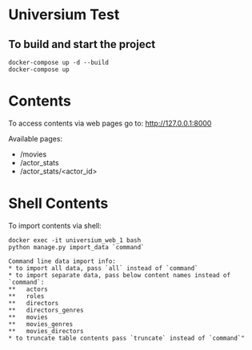 # Universium Test



## To build and start the project
```
docker-compose up -d --build
docker-compose up
```

# Contents
To access contents via web pages go to: http://127.0.0.1:8000

Available pages:
* /movies
* /actor_stats
* /actor_stats/<actor_id>


# Shell Contents
To import contents via shell:
```
docker exec -it universium_web_1 bash
python manage.py import_data `command`

Command line data import info:
* to import all data, pass `all` instead of `command`
* to import separate data, pass below content names instead of `command`:
**   actors
**   roles
**   directors
**   directors_genres
**   movies
**   movies_genres
**   movies_directors
* to truncate table contents pass `truncate` instead of `command`"
```